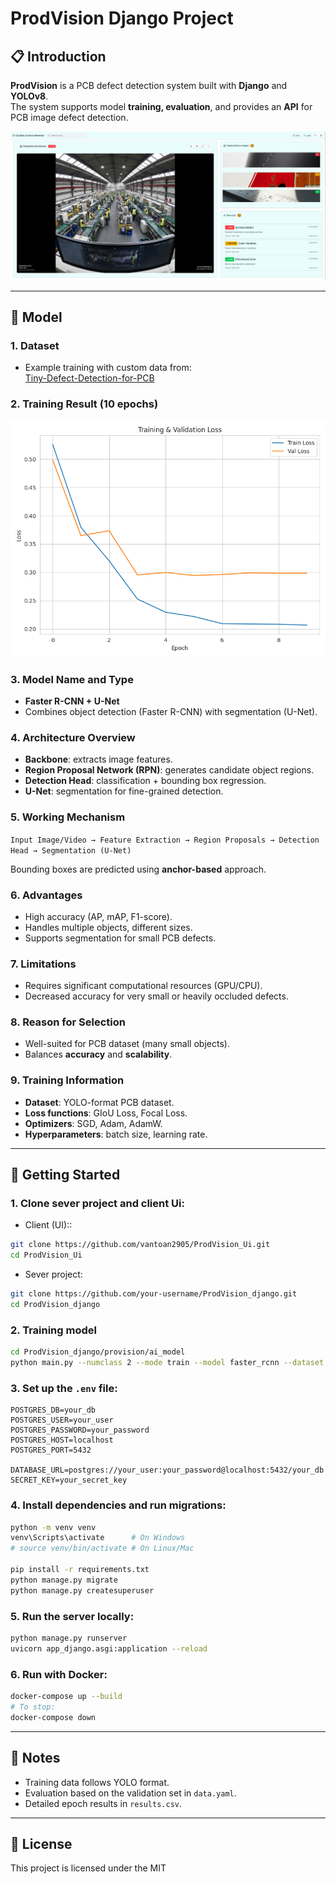# ProdVision Django Project  

## 📋 Introduction  

**ProdVision** is a PCB defect detection system built with **Django** and **YOLOv8**.  
The system supports model **training, evaluation**, and provides an **API** for PCB image defect detection.  

![image.png](/image.png)  

---

## 🤖 Model  

### 1. Dataset  
- Example training with custom data from:  
  [Tiny-Defect-Detection-for-PCB](https://github.com/Ixiaohuihuihui/Tiny-Defect-Detection-for-PCB)  

### 2. Training Result (10 epochs)  
![Training Loss Curve](content/run/run1/loss_curve.png)  

### 3. Model Name and Type  
- **Faster R-CNN + U-Net**  
- Combines object detection (Faster R-CNN) with segmentation (U-Net).  

### 4. Architecture Overview  
- **Backbone**: extracts image features.  
- **Region Proposal Network (RPN)**: generates candidate object regions.  
- **Detection Head**: classification + bounding box regression.  
- **U-Net**: segmentation for fine-grained detection.  

### 5. Working Mechanism  
`Input Image/Video → Feature Extraction → Region Proposals → Detection Head → Segmentation (U-Net)`  

Bounding boxes are predicted using **anchor-based** approach.  

### 6. Advantages  
- High accuracy (AP, mAP, F1-score).  
- Handles multiple objects, different sizes.  
- Supports segmentation for small PCB defects.  

### 7. Limitations  
- Requires significant computational resources (GPU/CPU).  
- Decreased accuracy for very small or heavily occluded defects.  

### 8. Reason for Selection  
- Well-suited for PCB dataset (many small objects).  
- Balances **accuracy** and **scalability**.  

### 9. Training Information  
- **Dataset**: YOLO-format PCB dataset.  
- **Loss functions**: GIoU Loss, Focal Loss.  
- **Optimizers**: SGD, Adam, AdamW.  
- **Hyperparameters**: batch size, learning rate.  

---


## 🚀 Getting Started

### 1. Clone sever project and client Ui:
- Client (UI)::
```bash
git clone https://github.com/vantoan2905/ProdVision_Ui.git
cd ProdVision_Ui

```
- Sever project:
```bash
git clone https://github.com/your-username/ProdVision_django.git
cd ProdVision_django
```


### 2. Training model
```bash
cd ProdVision_django/provision/ai_model
python main.py --numclass 2 --mode train --model faster_rcnn --dataset coco --device cuda


```

### 3. Set up the `.env` file:
```env
POSTGRES_DB=your_db
POSTGRES_USER=your_user
POSTGRES_PASSWORD=your_password
POSTGRES_HOST=localhost
POSTGRES_PORT=5432

DATABASE_URL=postgres://your_user:your_password@localhost:5432/your_db
SECRET_KEY=your_secret_key
```

### 4. Install dependencies and run migrations:
```bash
python -m venv venv
venv\Scripts\activate      # On Windows
# source venv/bin/activate # On Linux/Mac

pip install -r requirements.txt
python manage.py migrate
python manage.py createsuperuser
```

### 5. Run the server locally:
```bash
python manage.py runserver
uvicorn app_django.asgi:application --reload

```

### 6. Run with Docker:
```bash
docker-compose up --build
# To stop:
docker-compose down
```

---

## 📝 Notes

- Training data follows YOLO format.
- Evaluation based on the validation set in `data.yaml`.
- Detailed epoch results in `results.csv`.

---

## 📄 License

This project is licensed under the MIT

